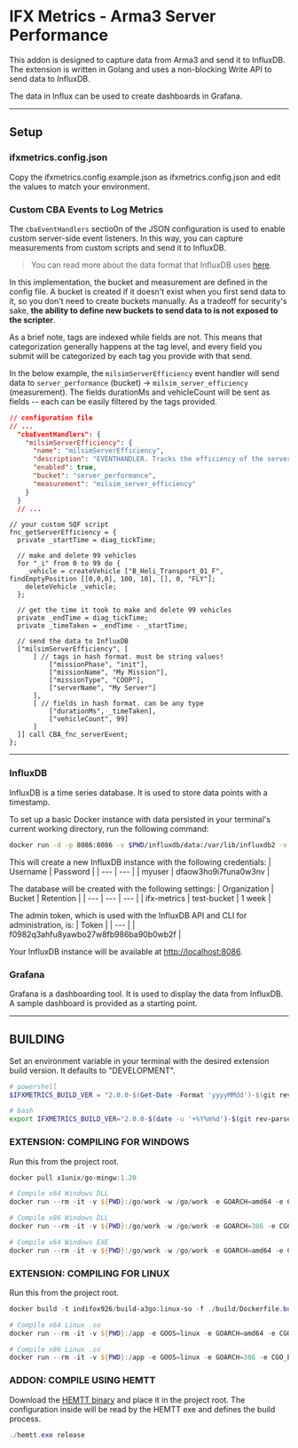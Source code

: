 # IFX Metrics - Arma3 Server Performance

This addon is designed to capture data from Arma3 and send it to InfluxDB. The extension is written in Golang and uses a non-blocking Write API to send data to InfluxDB.

The data in Influx can be used to create dashboards in Grafana.

---

## Setup

### ifxmetrics.config.json

Copy the ifxmetrics.config.example.json as ifxmetrics.config.json and edit the values to match your environment.

### Custom CBA Events to Log Metrics

The `cbaEventHandlers` sectio0n of the JSON configuration is used to enable custom server-side event listeners. In this way, you can capture measurements from custom scripts and send it to InfluxDB.

> You can read more about the data format that InfluxDB uses [here](https://docs.influxdata.com/influxdb/v2/get-started/write/#line-protocol-elements).

In this implementation, the bucket and measurement are defined in the config file. A bucket is created if it doesn't exist when you first send data to it, so you don't need to create buckets manually. As a tradeoff for security's sake, **the ability to define new buckets to send data to is not exposed to the scripter**.

As a brief note, tags are indexed while fields are not. This means that categorization generally happens at the tag level, and every field you submit will be categorized by each tag you provide with that send.

In the below example, the `milsimServerEfficiency` event handler will send data to `server_performance` (bucket) -> `milsim_server_efficiency` (measurement). The fields durationMs and vehicleCount will be sent as fields -- each can be easily filtered by the tags provided.

```json
// configuration file
// ...
  "cbaEventHandlers": {
    "milsimServerEfficiency": {
      "name": "milsimServerEfficiency",
      "description": "EVENTHANDLER. Tracks the efficiency of the server.",
      "enabled": true,
      "bucket": "server_performance",
      "measurement": "milsim_server_efficiency"
    }
  }
  // ...
```

```sqf
// your custom SQF script
fnc_getServerEfficiency = {
  private _startTime = diag_tickTime;

  // make and delete 99 vehicles
  for "_i" from 0 to 99 do {
    _vehicle = createVehicle ["B_Heli_Transport_01_F", findEmptyPosition [[0,0,0], 100, 10], [], 0, "FLY"];
    deleteVehicle _vehicle;
  };

  // get the time it took to make and delete 99 vehicles
  private _endTime = diag_tickTime;
  private _timeTaken = _endTime - _startTime;

  // send the data to InfluxDB
  ["milsimServerEfficiency", [
      [ // tags in hash format. must be string values!
          ["missionPhase", "init"],
          ["missionName", "My Mission"],
          ["missionType", "COOP"],
          ["serverName", "My Server"]
      ],
      [ // fields in hash format. can be any type
          ["durationMs", _timeTaken],
          ["vehicleCount", 99]
      ]
  ]] call CBA_fnc_serverEvent;
};
```

---

### InfluxDB

InfluxDB is a time series database. It is used to store data points with a timestamp.

To set up a basic Docker instance with data persisted in your terminal's current working directory, run the following command:

```bash
docker run -d -p 8086:8086 -v $PWD/influxdb/data:/var/lib/influxdb2 -v $PWD/influxdb/config:/etc/influxdb2 -e DOCKER_INFLUXDB_INIT_MODE=setup -e DOCKER_INFLUXDB_INIT_USERNAME=myuser -e DOCKER_INFLUXDB_INIT_PASSWORD=dfaow3ho9i7funa0w3nv -e DOCKER_INFLUXDB_INIT_ORG=ifx-metrics -e DOCKER_INFLUXDB_INIT_BUCKET=test-bucket -e DOCKER_INFLUXDB_INIT_RETENTION=1w -e DOCKER_INFLUXDB_INIT_ADMIN_TOKEN=f0982q3ahfu8yawbo27w8fb986ba90b0wb2f influxdb:latest
```

This will create a new InfluxDB instance with the following credentials:
| Username | Password |
| --- | --- |
| myuser | dfaow3ho9i7funa0w3nv |

The database will be created with the following settings:
| Organization | Bucket | Retention |
| --- | --- | --- |
| ifx-metrics | test-bucket | 1 week |

The admin token, which is used with the InfluxDB API and CLI for administration, is:
| Token |
| --- |
| f0982q3ahfu8yawbo27w8fb986ba90b0wb2f |

Your InfluxDB instance will be available at <http://localhost:8086>.

### Grafana

Grafana is a dashboarding tool. It is used to display the data from InfluxDB. A sample dashboard is provided as a starting point.

---

## BUILDING

Set an environment variable in your terminal with the desired extension build version. It defaults to "DEVELOPMENT".

```powershell
# powershell
$IFXMETRICS_BUILD_VER = "2.0.0-$(Get-Date -Format 'yyyyMMdd')-$(git rev-parse --short HEAD)"
```

```bash
# bash
export IFXMETRICS_BUILD_VER="2.0.0-$(date -u '+%Y%m%d')-$(git rev-parse --short HEAD)"
```

### EXTENSION: COMPILING FOR WINDOWS

Run this from the project root.

```powershell
docker pull x1unix/go-mingw:1.20

# Compile x64 Windows DLL
docker run --rm -it -v ${PWD}:/go/work -w /go/work -e GOARCH=amd64 -e CGO_ENABLED=1 x1unix/go-mingw:1.20  go build -o ./ifxmetrics_x64.dll -buildmode=c-shared -ldflags "-w -s -X main.EXTENSION_VERSION=`"$IFXMETRICS_BUILD_VER`"" ./extension/cmd

# Compile x86 Windows DLL
docker run --rm -it -v ${PWD}:/go/work -w /go/work -e GOARCH=386 -e CGO_ENABLED=1 x1unix/go-mingw:1.20 go build -o ./ifxmetrics.dll -buildmode=c-shared -ldflags "-w -s -X main.EXTENSION_VERSION=`"$IFXMETRICS_BUILD_VER`"" ./extension/cmd

# Compile x64 Windows EXE
docker run --rm -it -v ${PWD}:/go/work -w /go/work -e GOARCH=amd64 -e CGO_ENABLED=1 x1unix/go-mingw:1.20 go build -o ./ifxmetrics_x64.exe -ldflags "-w -s -X main.EXTENSION_VERSION=`"$IFXMETRICS_BUILD_VER`"" ./extension/cmd
```

### EXTENSION: COMPILING FOR LINUX

Run this from the project root.

```powershell
docker build -t indifox926/build-a3go:linux-so -f ./build/Dockerfile.build .

# Compile x64 Linux .so
docker run --rm -it -v ${PWD}:/app -e GOOS=linux -e GOARCH=amd64 -e CGO_ENABLED=1 -e CC=gcc indifox926/build-a3go:linux-so go build -o ./ifxmetrics_x64.so -linkshared -ldflags "-w -s -X main.EXTENSION_VERSION=${IFXMETRICS_BUILD_VER}" ./extension/cmd

# Compile x86 Linux .so
docker run --rm -it -v ${PWD}:/app -e GOOS=linux -e GOARCH=386 -e CGO_ENABLED=1 -e CC=gcc indifox926/build-a3go:linux-so go build -o ./ifxmetrics.so -linkshared -ldflags "-w -s -X main.EXTENSION_VERSION=${IFXMETRICS_BUILD_VER}" ./extension/cmd
```

### ADDON: COMPILE USING HEMTT

Download the [HEMTT binary](https://github.com/BrettMayson/HEMTT/releases/latest) and place it in the project root. The configuration inside will be read by the HEMTT exe and defines the build process.

```powershell
./hemtt.exe release
```
